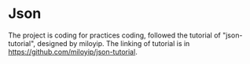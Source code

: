 # Json
The project is coding for practices coding, followed the tutorial of "json-tutorial", designed by miloyip. 
The linking of tutorial is in https://github.com/miloyip/json-tutorial.
